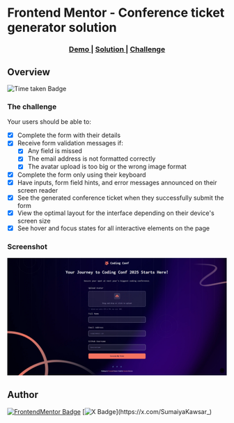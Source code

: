 # Frontend Mentor - Conference ticket generator solution

<div align="center">
  <h3>
    <a href="https://sumaiyakawsar.github.io/frontend-mentor-challenges-using-react/#/project47">
      Demo
    </a>
    <span> | </span>
    <a href="https://github.com/sumaiyakawsar/frontend-mentor-challenges-using-react/tree/main/src/pages/47-conference-ticket-generator">
      Solution
    </a>
    <span> | </span>
    <a href="https://www.frontendmentor.io/challenges/conference-ticket-generator-oq5gFIU12w">
      Challenge
    </a>
  </h3>
</div>
 

 

## Overview
 ![Time taken Badge](https://img.shields.io/badge/Time_Taken-4hr_30m-6abecd?style=plastic) 

### The challenge

Your users should be able to:
 
- [x] Complete the form with their details
- [x] Receive form validation messages if:
  - [x] Any field is missed
  - [x] The email address is not formatted correctly
  - [x] The avatar upload is too big or the wrong image format
- [x] Complete the form only using their keyboard
- [x] Have inputs, form field hints, and error messages announced on their screen reader
- [x] See the generated conference ticket when they successfully submit the form
- [x] View the optimal layout for the interface depending on their device's screen size
- [x] See hover and focus states for all interactive elements on the page

### Screenshot

![Screenshot](../homepage/images/project47-conference-ticket-generator.png)


## Author

[![FrontendMentor Badge](https://img.shields.io/badge/-_SumaiyaKawsar_-3F54A3?style=plastic&labelColor=3F54A3&logo=frontend-mentor&logoColor=white&link=https://www.frontendmentor.io/profile/sumaiyakawsar)](https://www.frontendmentor.io/profile/sumaiyakawsar) [![X Badge](https://img.shields.io/badge/-_SumaiyaKawsar_-black?style=plastic&labelColor=black&logo=X&logoColor=white&link=https://x.com/SumaiyaKawsar_)](https://x.com/SumaiyaKawsar_)